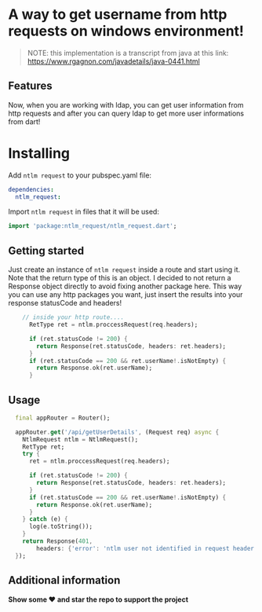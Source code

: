 # A way to get username from http requests on windows environment!

> NOTE: this implementation is a transcript from java at this link:  https://www.rgagnon.com/javadetails/java-0441.html

## Features

Now, when you are working with ldap, you can get user information from http requests and after you can query ldap to get more user informations from dart!

# Installing

Add `ntlm request` to your pubspec.yaml file:

```yaml
dependencies:
  ntlm_request:
```

Import `ntlm request` in files that it will be used:

```dart
import 'package:ntlm_request/ntlm_request.dart';
```

## Getting started

Just create an instance of `ntlm request` inside a route and start using it.
Note that the return type of this is an object. I decided to not return a Response
object directly to avoid fixing another package here. This way you can use any http
packages you want, just insert the results into your response statusCode and headers!
```dart
    // inside your http route....
      RetType ret = ntlm.proccessRequest(req.headers);

      if (ret.statusCode != 200) {
        return Response(ret.statusCode, headers: ret.headers);
      }
      if (ret.statusCode == 200 && ret.userName!.isNotEmpty) {
        return Response.ok(ret.userName);
      }
```

## Usage

```dart
  final appRouter = Router();

  appRouter.get('/api/getUserDetails', (Request req) async {
    NtlmRequest ntlm = NtlmRequest();
    RetType ret;
    try {
      ret = ntlm.proccessRequest(req.headers);

      if (ret.statusCode != 200) {
        return Response(ret.statusCode, headers: ret.headers);
      }
      if (ret.statusCode == 200 && ret.userName!.isNotEmpty) {
        return Response.ok(ret.userName);
      }
    } catch (e) {
      log(e.toString());
    }
    return Response(401,
        headers: {'error': 'ntlm user not identified in request header!'});
  });
```

## Additional information

**Show some ❤️ and star the repo to support the project**

